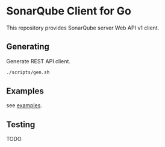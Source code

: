 # SonarQube Client for Go

This repository provides SonarQube server Web API v1 client.

## Generating

Generate REST API client.

```sh
./scripts/gen.sh
```

## Examples

see [examples](./examples/).

## Testing

TODO
